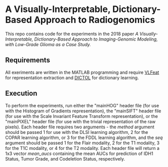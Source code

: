 # A Visually-Interpretable, Dictionary-Based Approach to Radiogenomics

This repo contains code for the experiments in the 2018 paper *A Visually-Interpretable, Dictionary-Based Approach to Imaging-Genomic Modeling, with Low-Grade Glioma as a Case Study.* 
 
## Requirements

All exeriments are written in the MATLAB programming and require [VLFeat](http://www.vlfeat.org/overview/hog.html) for representation extraction and [DICTOL](https://github.com/tiepvupsu/DICTOL) for dictionary learning.

## Execution

To perform the experiments, run either the "mainHOG" header file (for use with the Histogram of Gradients representation), the "mainSIFT" header file (for use with the Scale Invariant Feature Transform representation), or the "mainPIXEL" header file (for use with the trivial representation of the raw pixels). Each header file requires two arguments - the *method* argument should be passed 1 for use with the DLSI learning algorithm, 2 for the COPAR learning algorithm, or 3 for the FDDL learning algorithm, and the *seq* argument should be passed 1 for the Flair modality, 2 for the T1 modality, 3 for the T1C modality, or 4 for the T2 modality. Each header file will return a 1x3 vector *mean_aucs* containing the mean AUCs for prediction of IDH1 Status, Tumor Grade, and Codeletion Status, respectively.

